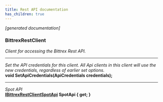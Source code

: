 ```yaml
---
title: Rest API documentation
has_children: true
---
```

*[generated documentation]*  
### BittrexRestClient  
*Client for accessing the Bittrex Rest API.*
  
***
*Set the API credentials for this client. All Api clients in this client will use the new credentials, regardless of earlier set options.*  
**void SetApiCredentials(ApiCredentials credentials);**  
***
*Spot API*  
**[IBittrexRestClientSpotApi](SpotApi/IBittrexRestClientSpotApi.html) SpotApi { get; }**  
